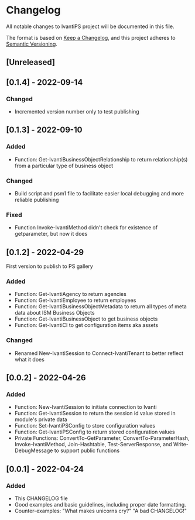 # Changelog
All notable changes to IvantiPS project will be documented in this file.

The format is based on [Keep a Changelog](https://keepachangelog.com/en/1.0.0/),
and this project adheres to [Semantic Versioning](https://semver.org/spec/v2.0.0.html).

## [Unreleased]

## [0.1.4] - 2022-09-14
### Changed
- Incremented version number only to test publishing

## [0.1.3] - 2022-09-10
### Added
- Function: Get-IvantiBusinessObjectRelationship to return relationship(s) from a particular type of business object
### Changed
- Build script and psm1 file to facilitate easier local debugging and more reliable publishing
### Fixed
- Function Invoke-IvantiMethod didn't check for existence of getparameter, but now it does

## [0.1.2] - 2022-04-29
First version to publish to PS gallery
### Added
- Function: Get-IvantiAgency to return agencies
- Function: Get-IvantiEmployee to return employees
- Function: Get-IvantiBusinessObjectMetadata to return all types of meta data about ISM Business Objects
- Function: Get-IvantiBusinessObject to get business objects
- Function: Get-IvantiCI to get configuration items aka assets
### Changed
- Renamed New-IvantiSession to Connect-IvantiTenant to better reflect what it does

## [0.0.2] - 2022-04-26
### Added
- Function: New-IvantiSession to initiate connection to Ivanti
- Function: Get-IvantiSession to return the session id value stored in module's private data
- Function: Set-IvantiPSConfig to store configuration values
- Function: Get-IvantiPSConfig to return stored configuration values
- Private Functions: ConvertTo-GetParameter, ConvertTo-ParameterHash, Invoke-IvantiMethod, Join-Hashtable, Test-ServerResponse, and Write-DebugMessage to support public functions

## [0.0.1] - 2022-04-24
### Added
- This CHANGELOG file
- Good examples and basic guidelines, including proper date formatting.
- Counter-examples: "What makes unicorns cry?" "A bad CHANGELOG!"